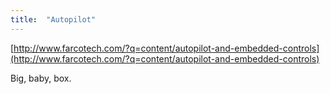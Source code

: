 ```yaml
---
title:  "Autopilot"
---
```


[http://www.farcotech.com/?q=content/autopilot-and-embedded-controls](http://www.farcotech.com/?q=content/autopilot-and-embedded-controls)

Big, baby, box.